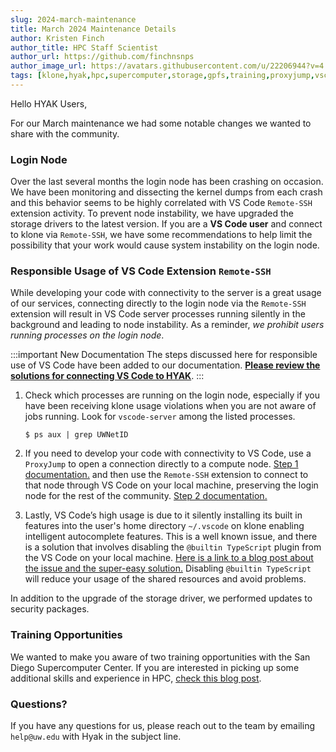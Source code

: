 ```yaml
---
slug: 2024-march-maintenance
title: March 2024 Maintenance Details
author: Kristen Finch
author_title: HPC Staff Scientist
author_url: https://github.com/finchnsnps
author_image_url: https://avatars.githubusercontent.com/u/22206944?v=4
tags: [klone,hyak,hpc,supercomputer,storage,gpfs,training,proxyjump,vscode-server,remote-ssh]
---
```


Hello HYAK Users,

For our March maintenance we had some notable changes we wanted to share with the community.

### Login Node 

Over the last several months the login node has been crashing on occasion. We have been monitoring and dissecting the kernel dumps from each crash and this behavior seems to be highly correlated with VS Code `Remote-SSH` extension activity. To prevent node instability, we have upgraded the storage drivers to the latest version. If you are a **VS Code user** and connect to klone via `Remote-SSH`, we have some recommendations to help limit the possibility that your work would cause system instability on the login node. 

### Responsible Usage of VS Code Extension `Remote-SSH` 

While developing your code with connectivity to the server is a great usage of our services, connecting directly to the login node via the `Remote-SSH` extension will result in VS Code server processes running silently in the background and leading to node instability. As a reminder, *we prohibit users running processes on the login node*. 

:::important New Documentation
The steps discussed here for responsible use of VS Code have been added to our documentation. [**Please review the solutions for connecting VS Code to HYAK**](/docs/tools/vscode.md).
:::

1. Check which processes are running on the login node, especially if you have been receiving klone usage violations when you are not aware of jobs running. Look for `vscode-server` among the listed processes. 

    ```shell terminal=true
    $ ps aux | grep UWNetID
    ``` 

2. If you need to develop your code with connectivity to VS Code, use a `ProxyJump` to open a connection directly to a compute node. [Step 1 documentation.](/docs/hyak101/python/ssh) and then use the `Remote-SSH` extension to connect to that node through VS Code on your local machine, preserving the login node for the rest of the community. [Step 2 documentation.](/docs/hyak101/python/jobs#using-vscode-on-a-compute-node)

3. Lastly, VS Code’s high usage is due to it silently installing its built in features into the user's home directory `~/.vscode` on klone enabling intelligent autocomplete features. This is a well known issue, and there is a solution that involves disabling the `@builtin TypeScript` plugin from the VS Code on your local machine. [Here is a link to a blog post about the issue and the super-easy solution.](https://medium.com/good-robot/use-visual-studio-code-remote-ssh-sftp-without-crashing-your-server-a1dc2ef0936d) Disabling `@builtin TypeScript` will reduce your usage of the shared resources and avoid problems. 

In addition to the upgrade of the storage driver, we performed updates to security packages. 

### Training Opportunities

We wanted to make you aware of two training opportunities with the San Diego Supercomputer Center. If you are interested in picking up some additional skills and experience in HPC, [check this blog post](/blog/2024-sdsc-training).

### Questions?

If you have any questions for us, please reach out to the team by emailing `help@uw.edu` with Hyak in the subject line. 
